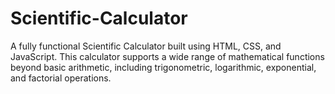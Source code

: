# Scientific-Calculator
A fully functional Scientific Calculator built using HTML, CSS, and JavaScript. This calculator supports a wide range of mathematical functions beyond basic arithmetic, including trigonometric, logarithmic, exponential, and factorial operations.
